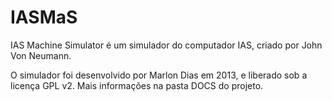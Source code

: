 IASMaS
======

IAS Machine Simulator é um simulador do computador IAS, criado por John Von Neumann.

O simulador foi desenvolvido por Marlon Dias em 2013, e liberado sob a licença GPL v2. 
Mais informações na pasta DOCS do projeto.
